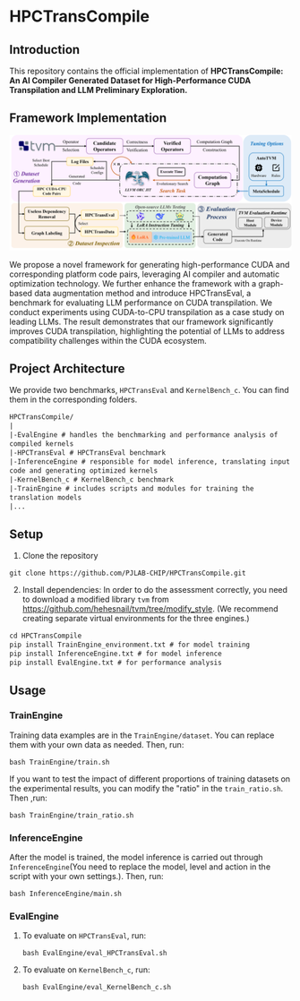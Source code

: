 # HPCTransCompile

## Introduction

This repository contains the official implementation of **HPCTransCompile: An AI Compiler Generated Dataset for High-Performance CUDA Transpilation and LLM Preliminary Exploration.**

## Framework Implementation

<img src=".\pictures\framework.png" style="zoom:80%;" />

We propose a novel framework for generating high-performance CUDA and corresponding platform code pairs, leveraging AI compiler and automatic optimization technology. We further enhance the framework with a graph-based data augmentation method and introduce HPCTransEval, a benchmark for evaluating LLM performance on CUDA transpilation. We conduct experiments using CUDA-to-CPU transpilation as a case study on leading LLMs. The result demonstrates that our framework significantly improves CUDA transpilation, highlighting the potential of LLMs to address compatibility challenges within the CUDA ecosystem.

## Project Architecture

We provide two benchmarks, `HPCTransEval` and `KernelBench_c`. You can find them in the corresponding folders.

```
HPCTransCompile/
|
|-EvalEngine # handles the benchmarking and performance analysis of compiled kernels
|-HPCTransEval # HPCTransEval benchmark
|-InferenceEngine # responsible for model inference, translating input code and generating optimized kernels
|-KernelBench_c # KernelBench_c benchmark
|-TrainEngine # includes scripts and modules for training the translation models
|...
```

## Setup

1. Clone the repository

```
git clone https://github.com/PJLAB-CHIP/HPCTransCompile.git
```

2. Install dependencies: In order to do the assessment correctly, you need to download a modified library `tvm` from https://github.com/hehesnail/tvm/tree/modify_style. (We recommend creating separate virtual environments for the three engines.)

```
cd HPCTransCompile
pip install TrainEngine_environment.txt # for model training
pip install InferenceEngine.txt # for model inference
pip install EvalEngine.txt # for performance analysis
```

## Usage

### TrainEngine

Training data examples are in the `TrainEngine/dataset`. You can replace them with your own data as needed. Then, run:

```
bash TrainEngine/train.sh
```

If you want to test the impact of different proportions of training datasets on the experimental results, you can modify the "ratio" in the `train_ratio.sh`. Then ,run:

```
bash TrainEngine/train_ratio.sh
```

### InferenceEngine

After the model is trained, the model inference is carried out through `InferenceEngine`(You need to replace the model, level and action in the script with your own settings.). Then, run:

```
bash InferenceEngine/main.sh
```

### EvalEngine

1. To evaluate on `HPCTransEval`, run:

   ```
   bash EvalEngine/eval_HPCTransEval.sh
   ```

2. To evaluate on `KernelBench_c`, run:

   ```
   bash EvalEngine/eval_KernelBench_c.sh
   ```
